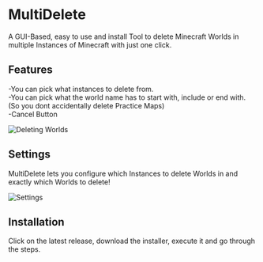 # MultiDelete
A GUI-Based, easy to use and install Tool to delete Minecraft Worlds in multiple Instances of Minecraft with just one click.

## Features
-You can pick what instances to delete from.  
-You can pick what the world name has to start with, include or end with. (So you dont accidentally delete Practice Maps)  
-Cancel Button

![Deleting Worlds](https://user-images.githubusercontent.com/107059342/177053350-293e1eaa-a499-49c4-a5c5-41f73faddfa3.png)

## Settings
MultiDelete lets you configure which Instances to delete Worlds in and exactly which Worlds to delete!

![Settings](https://user-images.githubusercontent.com/107059342/178141111-100afbec-9491-449f-816d-c7c2f241d776.png)

## Installation
Click on the latest release, download the installer, execute it and go through the steps.
